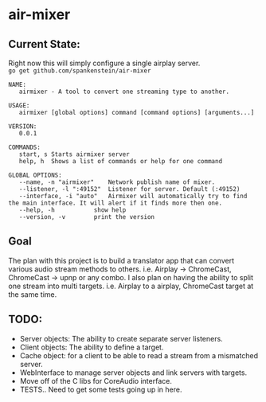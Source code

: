 # air-mixer

## Current State:
Right now this will simply configure a single airplay server.  
`go get github.com/spankenstein/air-mixer`


```
NAME:
   airmixer - A tool to convert one streaming type to another.

USAGE:
   airmixer [global options] command [command options] [arguments...]

VERSION:
   0.0.1

COMMANDS:
   start, s	Starts airmixer server
   help, h	Shows a list of commands or help for one command

GLOBAL OPTIONS:
   --name, -n "airmixer"	Network publish name of mixer.
   --listener, -l ":49152"	Listener for server. Default (:49152)
   --interface, -i "auto"	Airmixer will automatically try to find the main interface. It will alert if it finds more then one.
   --help, -h			show help
   --version, -v		print the version
```

## Goal
The plan with this project is to build a translator app that can convert various
audio stream methods to others. i.e. Airplay -> ChromeCast, ChromeCast -> upnp or
any combo. I also plan on having the ability to split one stream into multi targets.
i.e. Airplay to a airplay, ChromeCast target at the same time.    

## TODO:

- Server objects: The ability to create separate server listeners.
- Client objects: The ability to define a target.
- Cache object: for a client to be able to read a stream from a mismatched server.
- WebInterface to manage server objects and link servers with targets.
- Move off of the C libs for CoreAudio interface.
- TESTS.. Need to get some tests going up in here. 
